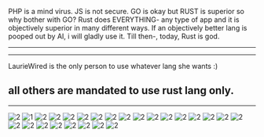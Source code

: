 

PHP is a mind virus. JS is not secure. GO is okay but RUST is superior so why bother with GO? Rust does EVERYTHING- any type of app and it is objectively superior in many different ways. If an objectively better lang is pooped out by AI, i will gladly use it. Till then-, today, Rust is god. 

-----------------------------------------------------------
-----------------------------------------------------------
LaurieWired is the only person to use whatever lang she wants :)

all others are mandated to use rust lang only. 
-----------------------------------------------------------
-----------------------------------------------------------





![2](https://github.com/user-attachments/assets/da346cb4-458a-4803-8e4a-bca0c5842cfc)
![1](https://github.com/user-attachments/assets/2328cde6-b47f-4efc-978b-9c331dfefb94)
![2](https://github.com/user-attachments/assets/bd273b8f-9ea1-462a-889a-1a5e38837c1f)
![2](https://github.com/user-attachments/assets/5b5200fe-d002-4ffe-be1d-01f180021a65)
![2](https://github.com/user-attachments/assets/6f555b3c-f1b0-4ad3-b698-8ee256f790b7)
![2](https://github.com/user-attachments/assets/2cf2c7e9-2439-4cad-9392-9f5b1fa0b0f4)
![2](https://github.com/user-attachments/assets/e4367f9f-e603-434f-a526-96ebb7098c2c)
![2](https://github.com/user-attachments/assets/a2008dfa-a114-4eda-b5f9-150ba5e21d51)
![2](https://github.com/user-attachments/assets/c1b90067-c5d4-49e6-94e8-b53eaa30b96d)
![2](https://github.com/user-attachments/assets/582bc51d-33cf-44f6-a470-9861cdb5595f)
![2](https://github.com/user-attachments/assets/5454ca5b-9acc-403f-9efb-959f9740b5e0)
![2](https://github.com/user-attachments/assets/0167628b-39c8-4519-84df-3f84d4b523b3)
![2](https://github.com/user-attachments/assets/c0d56446-9831-4767-82e3-76909f5d5bc3)
![2](https://github.com/user-attachments/assets/a443125c-4c95-45cd-ae8c-804794c15961)
![2](https://github.com/user-attachments/assets/829c1a57-5827-4745-93ab-094e175f039c)
![2](https://github.com/user-attachments/assets/02e47bef-5b55-49b9-9e04-ebc81911da3f)
![2](https://github.com/user-attachments/assets/a1772742-8d2b-454e-ab5a-c238d047465e)
![2](https://github.com/user-attachments/assets/d84f80e5-29bf-4f89-9967-7a00c3c1236e)
![2](https://github.com/user-attachments/assets/8c528221-f0ab-4e17-a3e5-b802695587cb)
![2](https://github.com/user-attachments/assets/39cd6065-4d7a-44c9-bf85-052bc7be0a2d)
![2](https://github.com/user-attachments/assets/7d12b9a4-e387-4327-b948-a660a9a43d24)
![2](https://github.com/user-attachments/assets/e10d3218-7e64-425c-953f-563b86b3695f)
![2](https://github.com/user-attachments/assets/60aa0e69-5d84-44a7-bd3b-fa1caac3c4b1)
![2](https://github.com/user-attachments/assets/47c2820f-509f-4f88-a1f1-daa0d4fb848d)
![2](https://github.com/user-attachments/assets/8888bcab-339e-4cad-81dd-7535c0dc4943)

